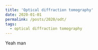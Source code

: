 ```yaml
---
title: 'Optical diffraction tomography'
date: 2020-01-01
permalink: /posts/2020/odt/
tags:
  - optical diffraction tomography
---
```



Yeah man
